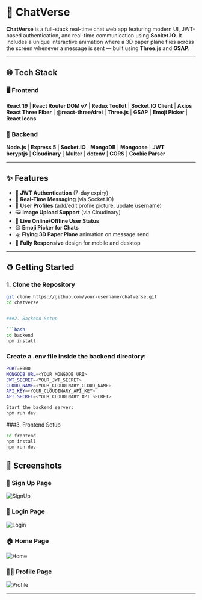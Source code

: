 # 🚀 ChatVerse

**ChatVerse** is a full-stack real-time chat web app featuring modern UI, JWT-based authentication, and real-time communication using **Socket.IO**. It includes a unique interactive animation where a 3D paper plane flies across the screen whenever a message is sent — built using **Three.js** and **GSAP**.

---

## 🌐 Tech Stack

### 🖥️ Frontend  
**React 19** | **React Router DOM v7** | **Redux Toolkit** | **Socket.IO Client** | **Axios**  
**React Three Fiber** | **@react-three/drei** | **Three.js** | **GSAP** | **Emoji Picker** | **React Icons**  

### 🔧 Backend  
**Node.js** | **Express 5** | **Socket.IO** | **MongoDB** | **Mongoose** | **JWT**  
**bcryptjs** | **Cloudinary** | **Multer** | **dotenv** | **CORS** | **Cookie Parser**

---

## ✨ Features

- 🔐 **JWT Authentication** (7-day expiry)  
- 💬 **Real-Time Messaging** (via Socket.IO)  
- 👤 **User Profiles** (add/edit profile picture, update username)  
- 🖼️ **Image Upload Support** (via Cloudinary)  
- 📶 **Live Online/Offline User Status**  
- 😄 **Emoji Picker for Chats**  
- 🛸 **Flying 3D Paper Plane** animation on message send  
- 📱 **Fully Responsive** design for mobile and desktop

---


## ⚙️ Getting Started

### 1. Clone the Repository

```bash
git clone https://github.com/your-username/chatverse.git
cd chatverse


###2. Backend Setup

```bash
cd backend
npm install
```

### Create a .env file inside the backend directory:

```bash
PORT=8000
MONGODB_URL=<YOUR_MONGODB_URI>
JWT_SECRET=<YOUR_JWT_SECRET>
CLOUD_NAME=<YOUR_CLOUDINARY_CLOUD_NAME>
API_KEY=<YOUR_CLOUDINARY_API_KEY>
API_SECRET=<YOUR_CLOUDINARY_API_SECRET>

Start the backend server:
npm run dev
```

###3. Frontend Setup

```bash
cd frontend
npm install
npm run dev
```


## 📸 Screenshots

### 🔑 Sign Up Page  
![SignUp](https://github.com/user-attachments/assets/9e0bc770-f499-47f1-b507-214a17962862)

### 🔐 Login Page  
![Login](https://github.com/user-attachments/assets/e7b4188d-9ff2-4b2b-a1b1-6618b4dc61b1)

### 🏠 Home Page  
![Home](https://github.com/user-attachments/assets/7a7cbad8-773e-46e6-8259-d5c61a8816a5)

### 🙍‍♂️ Profile Page  
![Profile](https://github.com/user-attachments/assets/8b04afdd-8221-410f-b1e4-3085e3487c1f)

---





